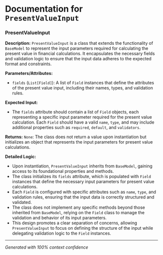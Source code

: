 # Documentation for `PresentValueInput`

### PresentValueInput

**Description:**
`PresentValueInput` is a class that extends the functionality of `BaseModel` to represent the input parameters required for calculating the present value in financial calculations. It encapsulates the necessary fields and validation logic to ensure that the input data adheres to the expected format and constraints.

**Parameters/Attributes:**
- `fields` (`List[Field]`): A list of `Field` instances that define the attributes of the present value input, including their names, types, and validation rules.

**Expected Input:**
- The `fields` attribute should contain a list of `Field` objects, each representing a specific input parameter required for the present value calculation. Each `Field` should have a valid `name`, `type`, and may include additional properties such as `required`, `default`, and `validators`.

**Returns:**
`None`: The class does not return a value upon instantiation but initializes an object that represents the input parameters for present value calculations.

**Detailed Logic:**
- Upon instantiation, `PresentValueInput` inherits from `BaseModel`, gaining access to its foundational properties and methods.
- The class initializes its `fields` attribute, which is populated with `Field` instances that define the necessary input parameters for present value calculations.
- Each `Field` is configured with specific attributes such as `name`, `type`, and validation rules, ensuring that the input data is correctly structured and validated.
- The class does not implement any specific methods beyond those inherited from `BaseModel`, relying on the `Field` class to manage the validation and behavior of its input parameters.
- This design promotes a clear separation of concerns, allowing `PresentValueInput` to focus on defining the structure of the input while delegating validation logic to the `Field` instances.

---
*Generated with 100% context confidence*
